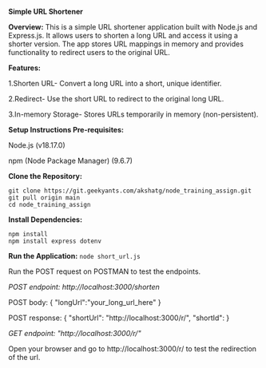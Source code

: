 **Simple URL Shortener**

**Overview:**
This is a simple URL shortener application built with Node.js and Express.js. It allows users to shorten a long URL and access it using a shorter version. The app stores URL mappings in memory and provides functionality to redirect users to the original URL.

**Features:**

1.Shorten URL- Convert a long URL into a short, unique identifier.

2.Redirect- Use the short URL to redirect to the original long URL.

3.In-memory Storage- Stores URLs temporarily in memory (non-persistent).

**Setup Instructions
Pre-requisites:**

Node.js (v18.17.0)

npm (Node Package Manager) (9.6.7)

**Clone the Repository:**

```
git clone https://git.geekyants.com/akshatg/node_training_assign.git
git pull origin main
cd node_training_assign
```

**Install Dependencies:**

```
npm install
npm install express dotenv
```

**Run the Application:**
`node short_url.js`

Run the POST request on POSTMAN to test the endpoints.

_POST endpoint: http://localhost:3000/shorten_

POST body: {
"longUrl":"your_long_url_here"
}

POST response: {
"shortUrl": "http://localhost:3000/r/<shortId>",
"shortId": <shortId>
}

_GET endpoint: "http://localhost:3000/r/<shortId>"_

Open your browser and go to http://localhost:3000/r/<shortId> to test the redirection of the url.
